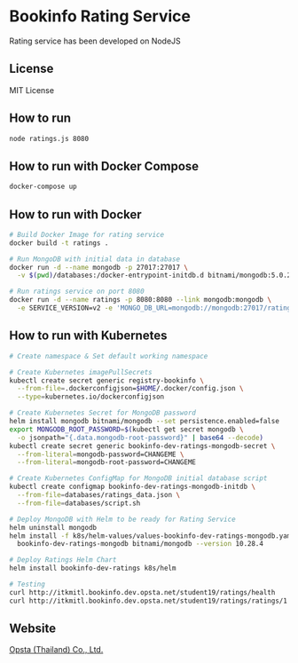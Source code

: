 # Bookinfo Rating Service

Rating service has been developed on NodeJS

## License

MIT License

## How to run

```bash
node ratings.js 8080
```

## How to run with Docker Compose

```bash
docker-compose up
```

## How to run with Docker

```bash
# Build Docker Image for rating service
docker build -t ratings .

# Run MongoDB with initial data in database
docker run -d --name mongodb -p 27017:27017 \
  -v $(pwd)/databases:/docker-entrypoint-initdb.d bitnami/mongodb:5.0.2-debian-10-r2

# Run ratings service on port 8080
docker run -d --name ratings -p 8080:8080 --link mongodb:mongodb \
  -e SERVICE_VERSION=v2 -e 'MONGO_DB_URL=mongodb://mongodb:27017/ratings' ratings
```

## How to run with Kubernetes

```bash
# Create namespace & Set default working namespace

# Create Kubernetes imagePullSecrets
kubectl create secret generic registry-bookinfo \
  --from-file=.dockerconfigjson=$HOME/.docker/config.json \
  --type=kubernetes.io/dockerconfigjson

# Create Kubernetes Secret for MongoDB password
helm install mongodb bitnami/mongodb --set persistence.enabled=false
export MONGODB_ROOT_PASSWORD=$(kubectl get secret mongodb \
  -o jsonpath="{.data.mongodb-root-password}" | base64 --decode)
kubectl create secret generic bookinfo-dev-ratings-mongodb-secret \
  --from-literal=mongodb-password=CHANGEME \
  --from-literal=mongodb-root-password=CHANGEME

# Create Kubernetes ConfigMap for MongoDB initial database script
kubectl create configmap bookinfo-dev-ratings-mongodb-initdb \
  --from-file=databases/ratings_data.json \
  --from-file=databases/script.sh

# Deploy MongoDB with Helm to be ready for Rating Service
helm uninstall mongodb
helm install -f k8s/helm-values/values-bookinfo-dev-ratings-mongodb.yaml \
  bookinfo-dev-ratings-mongodb bitnami/mongodb --version 10.28.4

# Deploy Ratings Helm Chart
helm install bookinfo-dev-ratings k8s/helm
```

```bash
# Testing
curl http://itkmitl.bookinfo.dev.opsta.net/student19/ratings/health
curl http://itkmitl.bookinfo.dev.opsta.net/student19/ratings/ratings/1
```

## Website

[Opsta (Thailand) Co., Ltd.](https://www.opsta.co.th)
